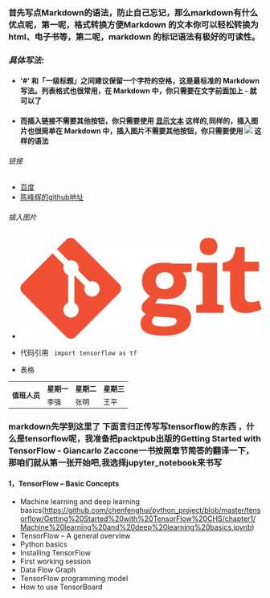 ### 首先写点Markdown的语法，防止自己忘记，那么markdown有什么优点呢，第一呢，格式转换方便Markdown 的文本你可以轻松转换为 html、电子书等，第二呢，markdown 的标记语法有极好的可读性。       
### ***具体写法:***
-  #### '#' 和「一级标题」之间建议保留一个字符的空格，这是最标准的 Markdown 写法。列表格式也很常用，在 Markdown 中，你只需要在文字前面加上 - 就可以了


- #### 而插入链接不需要其他按钮，你只需要使用 [显示文本](链接地址) 这样的,同样的，插入图片也很简单在 Markdown 中，插入图片不需要其他按钮，你只需要使用 ![](图片链接地址) 这样的语法
###### 链接
- [百度](https://www.baidu.com/)
- [陈峰辉的github地址](https://github.com/chenfenghui)
###### 插入图片
- ![百度图片](https://github.com/chenfenghui/big_data_tools/blob/master/picture/git_flag.jpg)

- 代码引用
```  import tensorflow as tf  ```

- 表格
<table>
    <tr>
        <th rowspan="2">值班人员</th>
        <th>星期一</th>
        <th>星期二</th>
        <th>星期三</th>
    </tr>
    <tr>
        <td>李强</td>
        <td>张明</td>
        <td>王平</td>
    </tr>
</table>



### markdown先学到这里了 下面言归正传写写tensorflow的东西 ，什么是tensorflow呢，我准备把packtpub出版的Getting Started with TensorFlow - Giancarlo Zaccone一书按照章节简答的翻译一下，那咱们就从第一张开始吧,我选择jupyter_notebook来书写

#### 1，TensorFlow – Basic Concepts
- Machine learning and deep learning basics(https://github.com/chenfenghui/python_project/blob/master/tensorflow/Getting%20Started%20with%20TensorFlow%20CHS/chapter1/Machine%20learning%20and%20deep%20learning%20basics.ipynb)
- TensorFlow – A general overview
- Python basics
- Installing TensorFlow
- First working session
- Data Flow Graph
- TensorFlow programming model
- How to use TensorBoard

   